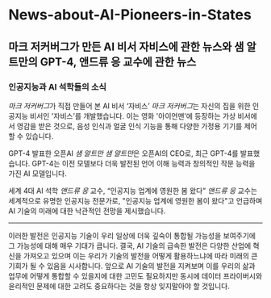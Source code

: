 # News-about-AI-Pioneers-in-States

## 마크 저커버그가 만든 AI 비서 자비스에 관한 뉴스와 샘 알트만의 GPT-4, 앤드류 응 교수에 관한 뉴스

### 인공지능과 AI 석학들의 소식

*마크 저커버그*가 직접 만들어 본 AI 비서 ‘자비스’
*마크 저커버그*는 자신의 집을 위한 인공지능 비서인 '자비스’를 개발했습니다. 이는 영화 '아이언맨’에 등장하는 가상 비서에서 영감을 받은 것으로, 음성 인식과 얼굴 인식 기능을 통해 다양한 가정용 기기를 제어할 수 있습니다.

GPT-4 발표한 오픈AI *샘 알트만*
*샘 알트만*은 오픈AI의 CEO로, 최근 GPT-4를 발표했습니다. GPT-4는 이전 모델보다 더욱 발전된 언어 이해 능력과 창의적인 작문 능력을 가진 AI 모델입니다.

세계 4대 AI 석학 *앤드류 응* 교수, “인공지능 업계에 영원한 봄 왔다”
*앤드류 응* 교수는 세계적으로 유명한 인공지능 전문가로, "인공지능 업계에 영원한 봄이 왔다"고 언급하며 AI 기술의 미래에 대한 낙관적인 전망을 제시했습니다.

---

이러한 발전은 인공지능 기술이 우리 일상에 더욱 깊숙이 통합될 가능성을 보여주기에 그 가능성에 대해 매우 기대가 큽니다. 
결국, AI 기술의 급속한 발전은 다양한 산업에 혁신을 가져오고 있으며 이는 우리가 기술의 발전을 어떻게 활용하느냐에 따라 미래의 큰 기회가 될 수 있음을 시사합니다.
앞으로 AI 기술의 발전을 지켜보며 이를 우리의 삶과 업무에 어떻게 통합할 수 있을지에 대한 고민도 필요하지만 동시에 데이터 프라이버시와 윤리적인 문제에 대한 고려도 중요하다는 것을 항상 잊지말아야 할 것입니다.
